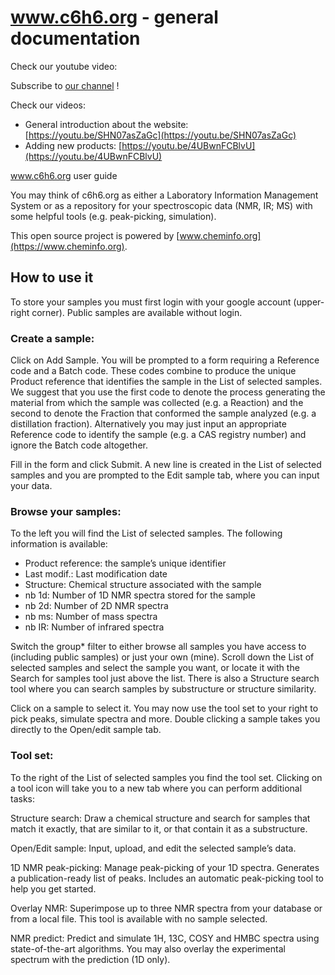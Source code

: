 # www.c6h6.org - general documentation

Check our youtube video:

Subscribe to [our channel](https://www.youtube.com/playlist?list=PLZ8H8JjFGKO7eSzYLIMFSn8sUZAATxNKx) !

Check our videos:

- General introduction about the website: [https://youtu.be/SHN07asZaGc](https://youtu.be/SHN07asZaGc)
- Adding new products: [https://youtu.be/4UBwnFCBlvU](https://youtu.be/4UBwnFCBlvU)

www.c6h6.org user guide

You may think of c6h6.org as either a Laboratory Information Management System or as a repository for your spectroscopic data \(NMR, IR; MS\) with some helpful tools \(e.g. peak-picking, simulation\).

This open source project is powered by [www.cheminfo.org](https://www.cheminfo.org).

## How to use it

To store your samples you must first login with your google account \(upper-right corner\). Public samples are available without login.

### Create a sample:

Click on Add Sample. You will be prompted to a form requiring a Reference code and a Batch code. These codes combine to produce the unique Product reference that identifies the sample in the List of selected samples. We suggest that you use the first code to denote the process generating the material from which the sample was collected \(e.g. a Reaction\) and the second to denote the Fraction that conformed the sample analyzed \(e.g. a distillation fraction\). Alternatively you may just input an appropriate Reference code to identify the sample \(e.g. a CAS registry number\) and ignore the Batch code altogether.

Fill in the form and click Submit. A new line is created in the List of selected samples and you are prompted to the Edit sample tab, where you can input your data.

### Browse your samples:

To the left you will find the List of selected samples. The following information is available:

- Product reference: the sample’s unique identifier
- Last modif.: Last modification date
- Structure: Chemical structure associated with the sample
- nb 1d: Number of 1D NMR spectra stored for the sample
- nb 2d: Number of 2D NMR spectra
- nb ms: Number of mass spectra
- nb IR: Number of infrared spectra

Switch the group\* filter to either browse all samples you have access to \(including public samples\) or just your own \(mine\). Scroll down the List of selected samples and select the sample you want, or locate it with the Search for samples tool just above the list. There is also a Structure search tool where you can search samples by substructure or structure similarity.

Click on a sample to select it. You may now use the tool set to your right to pick peaks, simulate spectra and more. Double clicking a sample takes you directly to the Open/edit sample tab.

### Tool set:

To the right of the List of selected samples you find the tool set. Clicking on a tool icon will take you to a new tab where you can perform additional tasks:

Structure search: Draw a chemical structure and search for samples that match it exactly, that are similar to it, or that contain it as a substructure.

Open/Edit sample: Input, upload, and edit the selected sample’s data.

1D NMR peak-picking: Manage peak-picking of your 1D spectra. Generates a publication-ready list of peaks. Includes an automatic peak-picking tool to help you get started.

Overlay NMR: Superimpose up to three NMR spectra from your database or from a local file. This tool is available with no sample selected.

NMR predict: Predict and simulate 1H, 13C, COSY and HMBC spectra using state-of-the-art algorithms. You may also overlay the experimental spectrum with the prediction \(1D only\).
